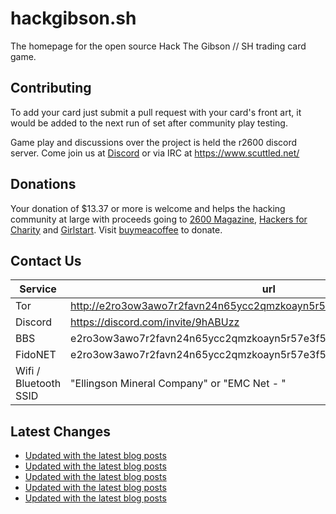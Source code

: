 # hackgibson.sh
The homepage for the open source Hack The Gibson // SH trading card game.


## Contributing

To add your card just submit a pull request with your card's front art, it would be added to the next run of set after community play testing.

Game play and discussions over the project is held the r2600 discord server. Come join us at [Discord](https://discord.com/invite/9hABUzz) or via IRC at https://www.scuttled.net/


## Donations

Your donation of $13.37 or more is welcome and helps the hacking community at large with proceeds going to [2600 Magazine](https://2600.com/), [Hackers for Charity](https://hackersforcharity.org) and [Girlstart](https://girlstart.org).  Visit [buymeacoffee](https://www.buymeacoffee.com/hackgibson.sh) to donate.


## Contact Us

Service | url
-|-
Tor | http://e2ro3ow3awo7r2favn24n65ycc2qmzkoayn5r57e3f56nvjwdcgg32ad.onion
Discord | https://discord.com/invite/9hABUzz
BBS | e2ro3ow3awo7r2favn24n65ycc2qmzkoayn5r57e3f56nvjwdcgg32ad.onion:23
FidoNET | e2ro3ow3awo7r2favn24n65ycc2qmzkoayn5r57e3f56nvjwdcgg32ad.onion:24554
Wifi / Bluetooth SSID | "Ellingson Mineral Company" or "EMC Net - <fidonet address>"

## Latest Changes
<!-- BLOG-POST-LIST:START -->
- [Updated with the latest blog posts](https://github.com/DFW2600/hackgibson.sh/commit/6d000d64f0de246026b6fd53f2b39d9a499dd2c8)
- [Updated with the latest blog posts](https://github.com/DFW2600/hackgibson.sh/commit/f004bd1277cf6d15002f77e265c28223a5b3f602)
- [Updated with the latest blog posts](https://github.com/DFW2600/hackgibson.sh/commit/a9369eb052d0aea9697d6e98fce8bc21e0fae964)
- [Updated with the latest blog posts](https://github.com/DFW2600/hackgibson.sh/commit/cac64dd63ba1692842d616eb3bdffc6334b95c8e)
- [Updated with the latest blog posts](https://github.com/DFW2600/hackgibson.sh/commit/0cb050e0c499b64c0142c932a5665644be41a868)
<!-- BLOG-POST-LIST:END -->
